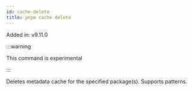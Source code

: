 ```yaml
---
id: cache-delete
title: pnpm cache delete
---
```


Added in: v9.11.0

:::warning

This command is experimental

:::

Deletes metadata cache for the specified package(s). Supports patterns.
